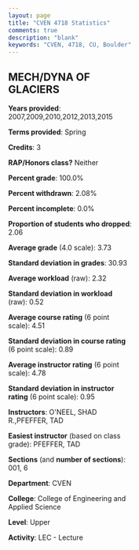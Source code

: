 ```yaml
---
layout: page
title: "CVEN 4718 Statistics"
comments: true
description: "blank"
keywords: "CVEN, 4718, CU, Boulder"
--- 
```

<head>
<script src="https://ajax.googleapis.com/ajax/libs/jquery/2.1.3/jquery.min.js"></script>
<script src="https://dl.dropboxusercontent.com/s/pc42nxpaw1ea4o9/highcharts.js?dl=0"></script>
<!-- <script src="../assets/js/highcharts.js"></script> -->
<style type="text/css">@font-face {
	font-family: "Bebas Neue";
	src: url(https://www.filehosting.org/file/details/544349/BebasNeue%20Regular.otf) format("opentype");
	}
	h1.Bebas { 
		font-family: "Bebas Neue", Verdana, Tahoma;
	}
</style>
</head>
<body>
	<div id="container" style="float: right; width: 45%; height: 88%; margin-left: 2.5%; margin-right: 2.5%;"></div>
	<script language="JavaScript">
		$(document).ready(function() {
		var chart = {type: 'column'};
		var title = {text: 'Grade Distribution'};
		var xAxis = {categories: ['A','B','C','D','F'],crosshair: true};
		var yAxis = {min: 0,title: {text: 'Percentage'}};
		var tooltip = {headerFormat: '<center><b><span style="font-size:20px">{point.key}</span></b></center>',
		               pointFormat: '<td style="padding:0"><b>{point.y:.1f}%</b></td>',
		               footerFormat: '</table>',shared: true,useHTML: true};
		var plotOptions = {column: {pointPadding: 0.0,borderWidth: 0}};  
		var credits = {enabled: false};var series= [{name: 'Percent',data: [75.79,21.05,3.16,0.0,0.0,]}];
		var json = {};
		json.chart = chart;
		json.title = title;
		json.tooltip = tooltip;
		json.xAxis = xAxis;
		json.yAxis = yAxis;  
		json.series = series;
		json.plotOptions = plotOptions;  
		json.credits = credits;
		$('#container').highcharts(json);
	});
	</script>
</body>
			   
## MECH/DYNA OF GLACIERS

**Years provided**: 2007,2009,2010,2012,2013,2015

**Terms provided**: Spring

**Credits**: 3

**RAP/Honors class?** Neither

**Percent grade**: 100.0%

**Percent withdrawn**: 2.08%

**Percent incomplete**: 0.0%

**Proportion of students who dropped**: 2.06

**Average grade** (4.0 scale): 3.73

**Standard deviation in grades**: 30.93

**Average workload** (raw): 2.32

**Standard deviation in workload** (raw): 0.52

**Average course rating** (6 point scale): 4.51

**Standard deviation in course rating** (6 point scale): 0.89

**Average instructor rating** (6 point scale): 4.78

**Standard deviation in instructor rating** (6 point scale): 0.95

**Instructors**: O'NEEL, SHAD R.,PFEFFER, TAD

**Easiest instructor** (based on class grade): PFEFFER, TAD

**Sections** (and **number of sections**): 001, 6

**Department**: CVEN

**College**: College of Engineering and Applied Science

**Level**: Upper

**Activity**: LEC - Lecture